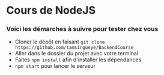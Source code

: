 # Cours de NodeJS

### Voici les démarches à suivre pour tester chez vous
>
- Cloner le dépôt en faisant `git clone https://github.com/tamsirgueye/BackendCourse`
- Aller dans le dossier du projet avec votre terminal
- Faites `npm install` afin d'installer les dépendances
- `npm start` pour lancer le serveur
